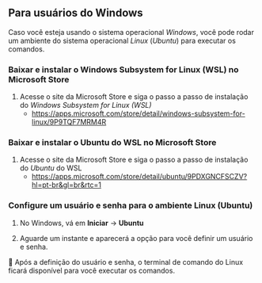 <h2>Para usuários do Windows</h2>

Caso você esteja usando o sistema operacional _Windows_, você pode rodar um ambiente do sistema operacional _Linux_ (_Ubuntu_) para executar os comandos. 

### Baixar e instalar o Windows Subsystem for Linux (WSL) no Microsoft Store

1. Acesse o site da Microsoft Store e siga o passo a passo de instalação do _Windows Subsystem for Linux (WSL)_
	* https://apps.microsoft.com/store/detail/windows-subsystem-for-linux/9P9TQF7MRM4R

### Baixar e instalar o Ubuntu do WSL no Microsoft Store

1. Acesse o site da Microsoft Store e siga o passo a passo de instalação do _Ubuntu_ do WSL
	* https://apps.microsoft.com/store/detail/ubuntu/9PDXGNCFSCZV?hl=pt-br&gl=br&rtc=1

### Configure um usuário e senha para o ambiente Linux (Ubuntu)

1. No Windows, vá em **Iniciar** -> **Ubuntu**

2. Aguarde um instante e aparecerá a opção para você definir um usuário e senha.

:loudspeaker: Após a definição do usuário e senha, o terminal de comando do Linux ficará disponível para você executar os comandos.